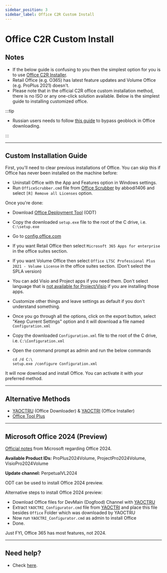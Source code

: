 ```yaml
---
sidebar_position: 3
sidebar_label: Office C2R Custom Install
---
```


# Office C2R Custom Install

## Notes

-   If the below guide is confusing to you then the simplest option for you is to use [Office C2R Installer](/download_windows_office/office_c2r_links).
-   Retail Office (e.g. O365) has latest feature updates and Volume Office (e.g. ProPlus 2021) doesn't.
-   Please note that in the official C2R office custom installation method, there is no ISO or any one-click solution available. Below is the simplest guide to installing customized office.

:::tip

-   Russian users needs to follow [this guide](../guides/bypass-russian-geoblock.md) to bypass geoblock in Office downloading.

:::

------------------------------------------------------------------------

## Custom Installation Guide

First, you'll need to clear previous installations of Office. You can skip this if Office has never been installed on the machine before:

-   Uninstall Office with the App and Features option in Windows settings.
-   Run `OfficeScrubber.cmd` file from [Office Scrubber](https://github.com/abbodi1406/WHD/raw/master/scripts/OfficeScrubber_12r.zip) by abbodi1406 and select `[R] Remove all Licenses` option.

Once you're done:

-   Download [Office Deployment Tool](https://officecdn.microsoft.com/pr/wsus/setup.exe) (ODT)
-   Copy the downloaded `setup.exe` file to the root of the C drive, i.e. `C:\setup.exe`
-   Go to [config.office.com](https://config.office.com/deploymentsettings)
-   If you want Retail Office then select `Microsoft 365 Apps for enterprise` in the office suites section.
-   If you want Volume Office then select `Office LTSC Professional Plus 2021 - Volume License` in the office suites section. (Don't select the SPLA version)
-   You can add Visio and Project apps if you need them. Don't select language that is [not available for Project/Visio](/download_windows_office/office_c2r_links) if you are installing those apps.
-   Customize other things and leave settings as default if you don't understand something.
-   Once you go through all the options, click on the export button, select "Keep Current Settings" option and it will download a file named `Configuration.xml`
-   Copy the downloaded `Configuration.xml` file to the root of the C drive, i.e. `C:\Configuration.xml`
-   Open the command prompt as admin and run the below commands

    ```         
    cd /d C:\
    setup.exe /configure Configuration.xml
    ```

It will now download and install Office. You can activate it with your preferred method.

------------------------------------------------------------------------

## Alternative Methods

-   [YAOCTRU](https://github.com/abbodi1406/WHD/raw/master/scripts/YAOCTRU_v10.0.zip) (Office Downloader) & [YAOCTRI](https://github.com/abbodi1406/WHD/raw/master/scripts/YAOCTRI_v10.7.zip) (Office Installer)
-   [Office Tool Plus](http://otp.landian.vip/)

------------------------------------------------------------------------

## Microsoft Office 2024 (Preview)

[Official notes](https://techcommunity.microsoft.com/t5/microsoft-365-blog/upcoming-preview-of-microsoft-office-ltsc-2024/ba-p/4082963) from Microsoft regarding Office 2024.

**Available Product IDs:** ProPlus2024Volume, ProjectPro2024Volume, VisioPro2024Volume

**Update channel:** PerpetualVL2024

ODT can be used to install Office 2024 preview.

Alternative steps to install Office 2024 preview:

-   Download Office files for DevMain (Dogfood) Channel with [YAOCTRU](https://github.com/abbodi1406/WHD/raw/master/scripts/YAOCTRU_v10.0.zip)
-   Extract `YAOCTRI_Configurator.cmd` file from [YAOCTRI](https://github.com/abbodi1406/WHD/raw/master/scripts/YAOCTRI_v10.7.zip) and place this file besides `Office` Folder which was downloaded by YAOCTRU
-   Now run `YAOCTRI_Configurator.cmd` as admin to install Office
-   Done.

Just FYI, Office 365 has most features, not 2024.

------------------------------------------------------------------------

## Need help?

-   Check [here](../troubleshoot.md).
